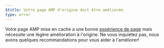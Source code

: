 ```yaml
---
$title: Votre page AMP d'origine doit être améliorée.
type: error
---
```


Votre page AMP mise en cache a une bonne [expérience de page](https://developers.google.com/search/docs/guides/page-experience?hl=fr) mais nécessite une légère amélioration à l'origine. Ne vous inquiétez pas, nous avons quelques recommandations pour vous aider à l'améliorer!
